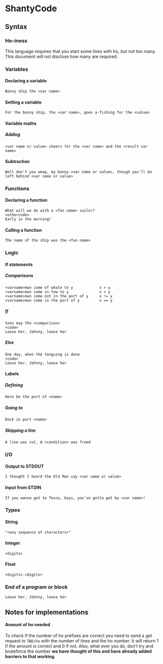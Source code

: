 # ShantyCode

## Syntax

### Ho-iness

This language requires that you start some lines with ho, but not too many. This document will not disclose how many are required.

### Variables

#### Declaring a variable

```Text
Bonny ship the <var name>
```

#### Setting a variable

```Text
For the bonny ship, the <var name>, goes a-fishing for the <value>
```

#### Variable maths

##### Adding

```Text
<var name or value> cheers for the <var name> and the <result var name>
```

#### Subtraction

```Text
Well don't you weep, my bonny <var name or value>, though you'll be left behind <var name or value>
```

### Functions

#### Declaring a function

```Text
What will we do with a <fun name> sailor?
<othercode>
Early in the morning!
```

#### Calling a function

```Text
The name of the ship was the <fun name>
```

### Logic

#### If statements

##### Comparisons

```Text
<varname>man come of whale to y            x > y
<varname>man come in tow to y              x < y
<varname>man come not in the port of y     x != y
<varname>man come in the port of y         x == y
```

##### If

```Text
Soon may the <comparison>
<code>
Leave her, Johnny, leave her
```

##### Else

```Text
One day, when the tonguing is done
<code>
Leave her, Johnny, leave her
```

#### Labels

##### Defining

```Text
Here be the port of <name> 
```

##### Going to

```Text
Dock in port <name>
```

##### Skipping a line

```Text
A line was cut, A <condition> was freed
```

### I/O

#### Output to STDOUT

```Text
I thought I heard the Old Man say <var name or value>
```

#### Input from STDIN

```Text
If you wanna get to Tesco, boys, you've gotta get by <var name>!
```

### Types

#### String

```Text
"<any sequence of characters>"
```

#### Integer

```Text
<digits>
```

#### Float

```Text
<digits>.<digits>
```

### End of a program or block

```Text
Leave her, Johnny, leave her
```

## Notes for implementations

#### Amount of ho needed

To check if the number of ho prefixes are correct you need to send a get request to `TBD/ho` with the number of lines and the ho number. It will return 1 if the amount is correct and 0 if not.
Also, what ever you do, don't try and bruteforce the number <b>we have thought of this and have already added barriers to that working</b>